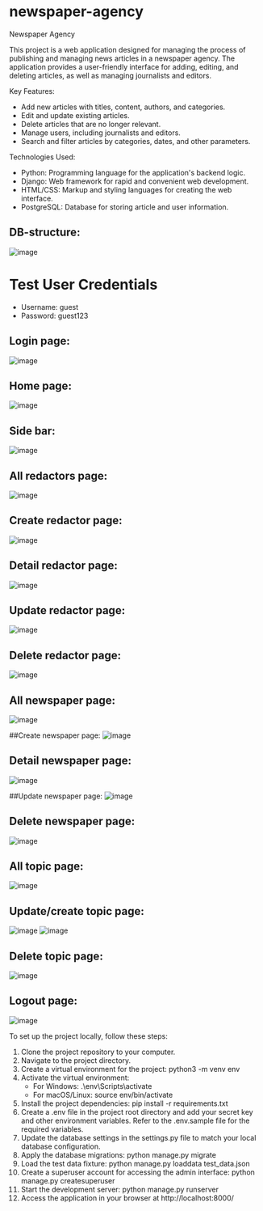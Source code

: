 # newspaper-agency
Newspaper Agency

This project is a web application designed for managing the process of publishing and managing news articles in a newspaper agency. The application provides a user-friendly interface for adding, editing, and deleting articles, as well as managing journalists and editors.

Key Features:
- Add new articles with titles, content, authors, and categories.
- Edit and update existing articles.
- Delete articles that are no longer relevant.
- Manage users, including journalists and editors.
- Search and filter articles by categories, dates, and other parameters.

Technologies Used:
- Python: Programming language for the application's backend logic.
- Django: Web framework for rapid and convenient web development.
- HTML/CSS: Markup and styling languages for creating the web interface.
- PostgreSQL: Database for storing article and user information.

## DB-structure: 
![image](https://github.com/MaksNochvai/newspaper-agency/assets/123680608/a61e3420-482f-40ba-99db-3cb94edec589)

# Test User Credentials

- Username: guest
- Password: guest123

## Login page:
![image](https://github.com/MaksNochvai/newspaper-agency/assets/123680608/dccc9713-d050-47d6-8ac5-cbf57d223d18)

## Home page:
![image](https://github.com/MaksNochvai/newspaper-agency/assets/123680608/0c078405-efc5-4e1b-ac20-c5942cce284a)

## Side bar:
![image](https://github.com/MaksNochvai/newspaper-agency/assets/123680608/1730f4a6-eed7-47b2-90ad-693033908e57)

## All redactors page:
![image](https://github.com/MaksNochvai/newspaper-agency/assets/123680608/57470c02-2b83-4768-9bd7-2ca9e73bd246)

## Create redactor page:
![image](https://github.com/MaksNochvai/newspaper-agency/assets/123680608/b303b2fb-bf35-4f4b-ac29-449889f40bf6)

## Detail redactor page:
![image](https://github.com/MaksNochvai/newspaper-agency/assets/123680608/0acb047c-215d-4efa-aa9d-0d387bb703c4)

## Update redactor page:
![image](https://github.com/MaksNochvai/newspaper-agency/assets/123680608/107ecf22-5183-48c3-9914-60f90f1e3048)

## Delete redactor page:
![image](https://github.com/MaksNochvai/newspaper-agency/assets/123680608/8a9f1b1c-0445-4fe1-9f75-3485bdfa57ec)

## All newspaper page:
![image](https://github.com/MaksNochvai/newspaper-agency/assets/123680608/e87318ce-a621-4416-ad7a-b28e3463d6c8)

##Create newspaper page:
![image](https://github.com/MaksNochvai/newspaper-agency/assets/123680608/28fa2971-2a5f-43cd-8eda-a9f75fafc004)

## Detail newspaper page:
![image](https://github.com/MaksNochvai/newspaper-agency/assets/123680608/0f717d6c-3a00-4f57-b5a5-8aafb4e59d94)

##Update newspaper page:
![image](https://github.com/MaksNochvai/newspaper-agency/assets/123680608/7bfc405c-d9dd-4a74-98c4-8bb21119d64e)

## Delete newspaper page:
![image](https://github.com/MaksNochvai/newspaper-agency/assets/123680608/d2e8d35e-7d28-44c9-91ac-beccf718eae3)

## All topic page:
![image](https://github.com/MaksNochvai/newspaper-agency/assets/123680608/26f4e24f-04bb-4f78-9ddc-a8d5db89edba)

## Update/create topic page:
![image](https://github.com/MaksNochvai/newspaper-agency/assets/123680608/e7d62b47-9633-42a9-9856-cb73fa18f1d7)
![image](https://github.com/MaksNochvai/newspaper-agency/assets/123680608/75390263-b1f7-41fc-b914-465c2f5a9523)

## Delete topic page:
![image](https://github.com/MaksNochvai/newspaper-agency/assets/123680608/473b5c0a-3679-4f96-aa44-0b7654319074)

## Logout page:
![image](https://github.com/MaksNochvai/newspaper-agency/assets/123680608/8cef3d54-fa50-4440-bcb7-d57d7e002fe3)

To set up the project locally, follow these steps:

1. Clone the project repository to your computer.
2. Navigate to the project directory.
3. Create a virtual environment for the project: python3 -m venv env
4. Activate the virtual environment:
   - For Windows: .\env\Scripts\activate
   - For macOS/Linux: source env/bin/activate
5. Install the project dependencies: pip install -r requirements.txt
6. Create a .env file in the project root directory and add your secret key and other environment variables. Refer to the .env.sample file for the required variables.
7. Update the database settings in the settings.py file to match your local database configuration.
8. Apply the database migrations: python manage.py migrate
9. Load the test data fixture: python manage.py loaddata test_data.json
10. Create a superuser account for accessing the admin interface: python manage.py createsuperuser
11. Start the development server: python manage.py runserver
12. Access the application in your browser at http://localhost:8000/
